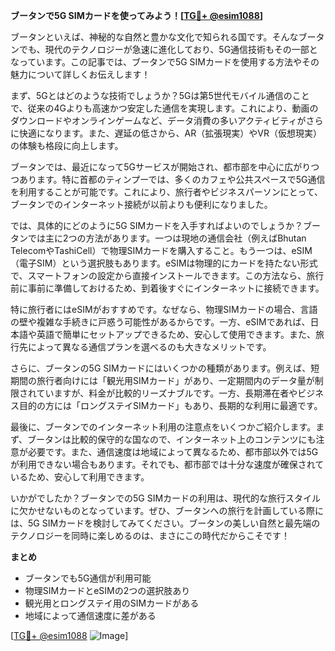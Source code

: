 **ブータンで5G SIMカードを使ってみよう！[[TG💪+ @esim1088](https://t.me/s/esim1088)]**

ブータンといえば、神秘的な自然と豊かな文化で知られる国です。そんなブータンでも、現代のテクノロジーが急速に進化しており、5G通信技術もその一部となっています。この記事では、ブータンで5G SIMカードを使用する方法やその魅力について詳しくお伝えします！

まず、5Gとはどのような技術でしょうか？5Gは第5世代モバイル通信のことで、従来の4Gよりも高速かつ安定した通信を実現します。これにより、動画のダウンロードやオンラインゲームなど、データ消費の多いアクティビティがさらに快適になります。また、遅延の低さから、AR（拡張現実）やVR（仮想現実）の体験も格段に向上します。

ブータンでは、最近になって5Gサービスが開始され、都市部を中心に広がりつつあります。特に首都のティンプーでは、多くのカフェや公共スペースで5G通信を利用することが可能です。これにより、旅行者やビジネスパーソンにとって、ブータンでのインターネット接続が以前よりも便利になりました。

では、具体的にどのように5G SIMカードを入手すればよいのでしょうか？ブータンでは主に2つの方法があります。一つは現地の通信会社（例えばBhutan TelecomやTashiCell）で物理SIMカードを購入すること。もう一つは、eSIM（電子SIM）という選択肢もあります。eSIMは物理的にカードを持たない形式で、スマートフォンの設定から直接インストールできます。この方法なら、旅行前に事前に準備しておけるため、到着後すぐにインターネットに接続できます。

特に旅行者にはeSIMがおすすめです。なぜなら、物理SIMカードの場合、言語の壁や複雑な手続きに戸惑う可能性があるからです。一方、eSIMであれば、日本語や英語で簡単にセットアップできるため、安心して使用できます。また、旅行先によって異なる通信プランを選べるのも大きなメリットです。

さらに、ブータンの5G SIMカードにはいくつかの種類があります。例えば、短期間の旅行者向けには「観光用SIMカード」があり、一定期間内のデータ量が制限されていますが、料金が比較的リーズナブルです。一方、長期滞在者やビジネス目的の方には「ロングステイSIMカード」もあり、長期的な利用に最適です。

最後に、ブータンでのインターネット利用の注意点をいくつかご紹介します。まず、ブータンは比較的保守的な国なので、インターネット上のコンテンツにも注意が必要です。また、通信速度は地域によって異なるため、都市部以外では5Gが利用できない場合もあります。それでも、都市部では十分な速度が確保されているため、安心して利用できます。

いかがでしたか？ブータンでの5G SIMカードの利用は、現代的な旅行スタイルに欠かせないものとなっています。ぜひ、ブータンへの旅行を計画している際には、5G SIMカードを検討してみてください。ブータンの美しい自然と最先端のテクノロジーを同時に楽しめるのは、まさにこの時代だからこそです！

**まとめ**
- ブータンでも5G通信が利用可能
- 物理SIMカードとeSIMの2つの選択肢あり
- 観光用とロングステイ用のSIMカードがある
- 地域によって通信速度に差がある

[[TG💪+ @esim1088](https://t.me/s/esim1088) ![Image](https://i.postimg.cc/Y0z9fWf4/image.png)]